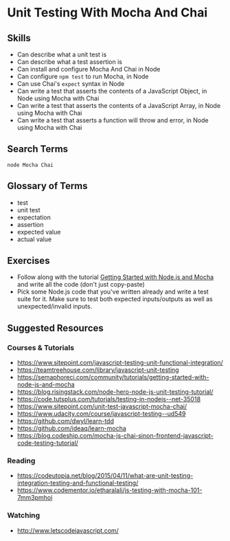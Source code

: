 # Unit Testing With Mocha And Chai

## Skills

- Can describe what a unit test is
- Can describe what a test assertion is
- Can install and configure Mocha And Chai in Node
- Can configure `npm test` to run Mocha, in Node
- Can use Chai's `expect` syntax in Node
- Can write a test that asserts the contents of a JavaScript Object, in Node using Mocha with Chai
- Can write a test that asserts the contents of a JavaScript Array, in Node using Mocha with Chai
- Can write a test that asserts a function will throw and error, in Node using Mocha with Chai

## Search Terms

```
node Mocha Chai
```

## Glossary of Terms

- test
- unit test
- expectation
- assertion
- expected value
- actual value

## Exercises

- Follow along with the tutorial [Getting Started with Node.js and Mocha](https://semaphoreci.com/community/tutorials/getting-started-with-node-js-and-mocha) and write all the code (don't just copy-paste)
- Pick some Node.js code that you've written already and write a test suite for it. Make sure to test both expected inputs/outputs as well as unexpected/invalid inputs.

## Suggested Resources

### Courses & Tutorials
- https://www.sitepoint.com/javascript-testing-unit-functional-integration/
- https://teamtreehouse.com/library/javascript-unit-testing
- https://semaphoreci.com/community/tutorials/getting-started-with-node-js-and-mocha
- https://blog.risingstack.com/node-hero-node-js-unit-testing-tutorial/
- https://code.tutsplus.com/tutorials/testing-in-nodejs--net-35018
- https://www.sitepoint.com/unit-test-javascript-mocha-chai/
- https://www.udacity.com/course/javascript-testing--ud549
- https://github.com/dwyl/learn-tdd
- https://github.com/ideaq/learn-mocha
- https://blog.codeship.com/mocha-js-chai-sinon-frontend-javascript-code-testing-tutorial/

### Reading
- https://codeutopia.net/blog/2015/04/11/what-are-unit-testing-integration-testing-and-functional-testing/
- https://www.codementor.io/etharalali/js-testing-with-mocha-101-7mm3pmhoi

### Watching
- http://www.letscodejavascript.com/
